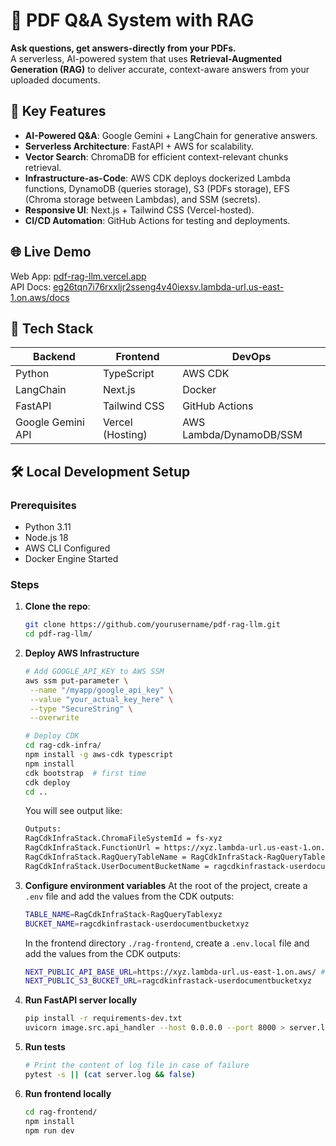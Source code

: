 # 📄 PDF Q&A System with RAG  
**Ask questions, get answers-directly from your PDFs.**  
A serverless, AI-powered system that uses **Retrieval-Augmented Generation (RAG)** to deliver accurate, context-aware answers from your uploaded documents. 

## 🚀 Key Features  
- **AI-Powered Q&A**: Google Gemini + LangChain for generative answers.  
- **Serverless Architecture**: FastAPI + AWS for scalability.  
- **Vector Search**: ChromaDB for efficient context-relevant chunks retrieval.  
- **Infrastructure-as-Code**: AWS CDK deploys dockerized Lambda functions, DynamoDB (queries storage), S3 (PDFs storage), EFS (Chroma storage between Lambdas), and SSM (secrets).  
- **Responsive UI**: Next.js + Tailwind CSS (Vercel-hosted).  
- **CI/CD Automation**: GitHub Actions for testing and deployments.  

## 🌐 Live Demo  
Web App: [pdf-rag-llm.vercel.app](https://pdf-rag-llm.vercel.app)  
API Docs: [eg26tqn7i76rxxljr2sseng4v40iexsv.lambda-url.us-east-1.on.aws/docs](https://eg26tqn7i76rxxljr2sseng4v40iexsv.lambda-url.us-east-1.on.aws/docs)

## 🔧 Tech Stack  
| Backend            | Frontend         | DevOps                  |  
|--------------------|------------------|-------------------------|  
| Python             | TypeScript       | AWS CDK                 |  
| LangChain          | Next.js          | Docker                  |  
| FastAPI            | Tailwind CSS     | GitHub Actions          |  
| Google Gemini API  | Vercel (Hosting) | AWS Lambda/DynamoDB/SSM |  

## 🛠️ Local Development Setup
### Prerequisites
- Python 3.11
- Node.js 18
- AWS CLI Configured
- Docker Engine Started

### Steps
1. **Clone the repo**:
   ```bash
   git clone https://github.com/yourusername/pdf-rag-llm.git
   cd pdf-rag-llm/
   ```
2. **Deploy AWS Infrastructure**
   ```bash
   # Add GOOGLE_API_KEY to AWS SSM
   aws ssm put-parameter \
    --name "/myapp/google_api_key" \
    --value "your_actual_key_here" \
    --type "SecureString" \
    --overwrite
   
   # Deploy CDK
   cd rag-cdk-infra/
   npm install -g aws-cdk typescript
   npm install
   cdk bootstrap  # first time
   cdk deploy
   cd ..
   ```
   You will see output like:
   ```bash
   Outputs:
   RagCdkInfraStack.ChromaFileSystemId = fs-xyz 
   RagCdkInfraStack.FunctionUrl = https://xyz.lambda-url.us-east-1.on.aws/ 
   RagCdkInfraStack.RagQueryTableName = RagCdkInfraStack-RagQueryTablexyz 
   RagCdkInfraStack.UserDocumentBucketName = ragcdkinfrastack-userdocumentbucketxyz
   ```
3. **Configure environment variables**
   At the root of the project, create a `.env` file and add the values from the CDK outputs:
   ```bash
   TABLE_NAME=RagCdkInfraStack-RagQueryTablexyz 
   BUCKET_NAME=ragcdkinfrastack-userdocumentbucketxyz
   ```
   In the frontend directory `./rag-frontend`, create a `.env.local` file and add the values from the CDK outputs:
   ```bash
   NEXT_PUBLIC_API_BASE_URL=https://xyz.lambda-url.us-east-1.on.aws/ # or use your local server
   NEXT_PUBLIC_S3_BUCKET_URL=ragcdkinfrastack-userdocumentbucketxyz
   ```
4. **Run FastAPI server locally**
   ```bash
   pip install -r requirements-dev.txt
   uvicorn image.src.api_handler --host 0.0.0.0 --port 8000 > server.log 2>&1
   ```
6. **Run tests**
   ```bash
   # Print the content of log file in case of failure
   pytest -s || (cat server.log && false)
   ```
7. **Run frontend locally**
   ```bash   
   cd rag-frontend/
   npm install
   npm run dev
   ```
